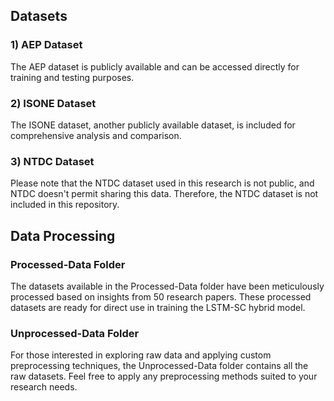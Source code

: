 ## Datasets

### 1) AEP Dataset
The AEP dataset is publicly available and can be accessed directly for training and testing purposes.

### 2) ISONE Dataset
The ISONE dataset, another publicly available dataset, is included for comprehensive analysis and comparison.

### 3) NTDC Dataset
Please note that the NTDC dataset used in this research is not public, and NTDC doesn't permit sharing this data. Therefore, the NTDC dataset is not included in this repository.

## Data Processing

### Processed-Data Folder
The datasets available in the Processed-Data folder have been meticulously processed based on insights from 50 research papers. These processed datasets are ready for direct use in training the LSTM-SC hybrid model.

### Unprocessed-Data Folder
For those interested in exploring raw data and applying custom preprocessing techniques, the Unprocessed-Data folder contains all the raw datasets. Feel free to apply any preprocessing methods suited to your research needs.

